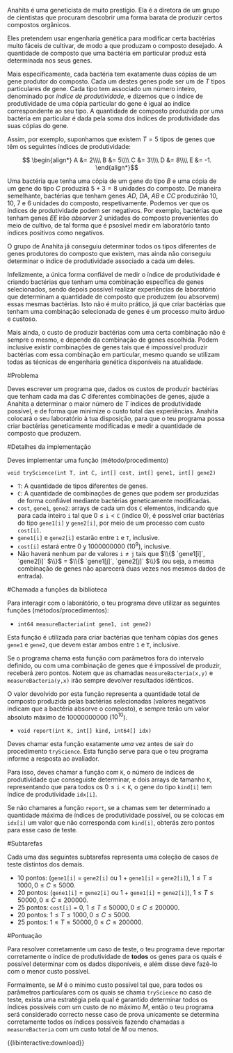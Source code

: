 Anahita é uma geneticista de muito prestígio. Ela é a diretora de um grupo de cientistas que procuram descobrir uma forma barata de produzir certos compostos orgânicos.

Eles pretendem usar engenharia genética para modificar certa bactérias muito fáceis de cultivar, de modo a que produzam o composto desejado.
A quantidade de composto que uma bactéria em particular produz está determinada nos seus genes.

Mais especificamente, cada bactéria tem exatamente duas cópias de um gene produtor do composto.
Cada um destes genes pode ser um de $T$ tipos particulares de gene.
Cada tipo tem associado um número inteiro, denominado por _índice de produtividade_, e dizemos que o índice de produtividade de uma cópia particular do gene é igual ao índice correspondente ao seu tipo.
A quantidade de composto produzida por uma bactéria em particular é dada pela soma dos índices de produtividade das suas cópias do gene.

Assim, por exemplo, suponhamos que existem $T=5$ tipos de genes que têm os seguintes índices de produtividade:

$$
\begin{align*}
A &= 2\\\\
B &= 5\\\\
C &= 3\\\\
D &= 8\\\\
E &= -1.
\end{align*}$$ 

Uma bactéria que tenha uma cópia de um gene do tipo $B$ e uma cópia de um gene do tipo $C$ produzirá $5 + 3 = 8$ unidades do composto.
De maneira semelhante, bactérias que tenham genes $AD$, $DA$, $AB$ e $CC$ produzirão $10$, $10$, $7$ e $6$ unidades do composto, respetivamente.
Podemos ver que os índices de produtividade podem ser negativos. Por exemplo, bactérias que tenham genes $EE$ irão _absorver_ 2 unidades do composto provenientes do meio de cultivo, de tal forma que é psosível medir em laboratório tanto índices positivos como negativos.

O grupo de Anahita já conseguiu determinar todos os tipos diferentes de genes produtores do composto que existem, mas ainda não conseguiu determinar o índice de produtividade associado a cada um deles.

Infelizmente, a única forma confiável de medir o índice de produtividade é criando bactérias que tenham uma combinação específica de genes selecionados, sendo depois possível realizar experiências de laboratório que determinam a quantidade de composto que produzem (ou absorvem) essas mesmas bactérias. Isto não é muito prático, já que criar bactérias que tenham uma combinação selecionada de genes é um processo muito árduo e custoso.

Mais ainda, o custo de produzir bactérias com uma certa combinação não é sempre o mesmo, e depende da combinação de genes escolhida.
Podem inclusive existir combinações de genes tais que é impossível produzir bactérias com essa combinação em particular, mesmo quando se utilizam todas as técnicas de engenharia genética disponíveis na atualidade.

#Problema

Deves escrever um programa que, dados os custos de produzir bactérias que tenham cada ma das $C$ diferentes combinações de genes, ajude a Anahita a determinar o maior número de $T$ índices de produtividade possível, e de forma que minimize o custo total das experiências.
Anahita colocará o seu laboratório à tua disposição, para que o teu programa possa criar bactérias geneticamente modificadas e medir a quantidade de composto que produzem.

#Detalhes da implementação

Deves implementar uma função (método/procedimento)

`void tryScience(int T, int C, int[] cost, int[] gene1, int[] gene2)`

* `T`: A quantidade de tipos diferentes de genes.
* `C`: A quantidade de combinações de genes que podem ser produzidas de forma confiável mediante bactérias geneticamente modificadas.
* `cost`, `gene1`, `gene2`: arrays de cada um dos `C` elementos, indicando que para cada inteiro $\mathtt{i}$ tal que $0 \leq \mathtt{i} < \mathtt{C}$ (índice 0),
é possível criar bactérias do tipo `gene1[i]` y `gene2[i]`,
por meio de um processo com custo `cost[i]`.
* `gene1[i]` e `gene2[i]` estarão entre `1` e `T`, inclusive.
* `cost[i]` estará entre $0$ y $1000000000$ ($10^9$), inclusive.
* Não haverá nenhum par de valores $\mathtt{i} \neq \mathtt{j}$ tais que $\\{$ `gene1[i]`, `gene2[i]` $\\}$ = $\\{$ `gene1[j]`, `gene2[j]` $\\}$ (ou seja, a mesma combinação de genes não aparecerá duas vezes nos mesmos dados de entrada).

#Chamada a funções da biblioteca

Para interagir com o laborátório, o teu programa deve utilizar as seguintes funções (métodos/procedimentos):

* `int64 measureBacteria(int gene1, int gene2)`

Esta função é utilizada para criar bactérias que tenham cópias dos genes `gene1` e `gene2`, que devem estar ambos entre `1` e `T`, inclusive. 

Se o programa chama esta função com parâmetros fora do intervalo definido, ou com uma combinação de genes que é impossível de produzir, receberá zero pontos. Notem que as chamadas `measureBacteria(x,y)` e `measureBacteria(y,x)` irão sempre devolver resultados idênticos.

O valor devolvido por esta função representa a quantidade total de composto produzida pelas bactérias selecionadas (valores negativos indicam que a bactéria absorve o composto), e sempre terão um valor absoluto máximo de $10000000000$ ($10^{10}$).
            
* `void report(int K, int[] kind, int64[] idx)`

Deves chamar esta função exatamente *uma* vez antes de sair do procedimento `tryScience`. Esta função serve para que o teu programa informe a resposta ao avaliador.

Para isso, deves chamar a função com `K`, o número de índices de produtividade que conseguiste determinar, e dois arrays de tamanho `K`, representando que para todos os $0 \leq \mathtt{i} < \mathtt{K}$, o gene do tipo `kind[i]` tem índice de produtividade `idx[i]`.

Se não chamares a função `report`, se a chamas sem ter determinado a quantidade máxima de índices de produtividade possível, ou se colocas em `idx[i]` um valor que não corresponda com `kind[i]`, obterás zero pontos para esse caso de teste.

#Subtarefas

Cada uma das seguintes subtarefas representa uma coleção de casos de teste distintos dos demais.

* 10 pontos: (`gene1[i]` = `gene2[i]` ou 1 + `gene1[i]` = `gene2[i]`),  $1 \leq T \leq 1000, 0 \leq C \leq 5000$.
* 20 pontos: (`gene1[i]` = `gene2[i]` ou 1 + `gene1[i]` = `gene2[i]`), $1 \leq T \leq 50000, 0 \leq C \leq 200000$.
* 25 pontos: `cost[i]` = 0, $1 \leq T \leq 50000, 0 \leq C \leq 200000$.
* 20 pontos: $1 \leq T \leq 1000, 0 \leq C \leq 5000$.
* 25 pontos: $1 \leq T \leq 50000, 0 \leq C \leq 200000$.

#Pontuação

Para resolver corretamente um caso de teste, o teu programa deve reportar corretamente o índice de produtividade de __todos__ os genes para os quais é possível determinar com os dados disponíveis, e além disse deve fazê-lo com o menor custo possível.

Formalmente, se $M$ é o mínimo custo possível tal que, para todos os parâmetros particulares com os quais se chama `tryScience` no caso de teste, exista uma estratégia pela qual é garantido determinar todos os índices possíveis com um custo de no máximo $M$, então o teu programa será considerado correcto nesse caso de prova unicamente se determina corretamente todos os índices possíveis fazendo chamadas a  `measureBacteria` com um custo total de $M$ ou menos.

{{libinteractive:download}}
